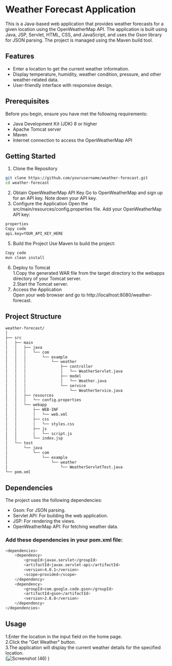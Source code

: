 # Weather Forecast Application

This is a Java-based web application that provides weather forecasts for a given location using the OpenWeatherMap API. The application is built using Java, JSP, Servlet, HTML, CSS, and JavaScript, and uses the Gson library for JSON parsing. The project is managed using the Maven build tool.

## Features

- Enter a location to get the current weather information.
- Display temperature, humidity, weather condition, pressure, and other weather-related data.
- User-friendly interface with responsive design.

## Prerequisites

Before you begin, ensure you have met the following requirements:

- Java Development Kit (JDK) 8 or higher
- Apache Tomcat server
- Maven
- Internet connection to access the OpenWeatherMap API

## Getting Started

1. Clone the Repository
```bash
git clone https://github.com/yourusername/weather-forecast.git
cd weather-forecast
```
2. Obtain OpenWeatherMap API Key
Go to OpenWeatherMap and sign up for an API key.
Note down your API key.
3. Configure the Application
Open the src/main/resources/config.properties file.
Add your OpenWeatherMap API key:
```bash
properties
Copy code
api.key=YOUR_API_KEY_HERE
```
5. Build the Project
Use Maven to build the project:
```bash
Copy code
mvn clean install
```
6. Deploy to Tomcat<br>
1.Copy the generated WAR file from the target directory to the webapps directory of your Tomcat server.<br>
2.Start the Tomcat server.
7. Access the Application<br>
Open your web browser and go to http://localhost:8080/weather-forecast.
## Project Structure
```bash
weather-forecast/
│
├── src
│   ├── main
│   │   ├── java
│   │   │   └── com
│   │   │       └── example
│   │   │           └── weather
│   │   │               ├── controller
│   │   │               │   └── WeatherServlet.java
│   │   │               ├── model
│   │   │               │   └── Weather.java
│   │   │               └── service
│   │   │                   └── WeatherService.java
│   │   ├── resources
│   │   │   └── config.properties
│   │   └── webapp
│   │       ├── WEB-INF
│   │       │   └── web.xml
│   │       ├── css
│   │       │   └── styles.css
│   │       ├── js
│   │       │   └── script.js
│   │       └── index.jsp
│   └── test
│       └── java
│           └── com
│               └── example
│                   └── weather
│                       └── WeatherServletTest.java
└── pom.xml
```
## Dependencies
The project uses the following dependencies:

- Gson: For JSON parsing.
- Servlet API: For building the web application.
- JSP: For rendering the views.
- OpenWeatherMap API: For fetching weather data.
### Add these dependencies in your pom.xml file:
```bash
<dependencies>
    <dependency>
        <groupId>javax.servlet</groupId>
        <artifactId>javax.servlet-api</artifactId>
        <version>4.0.1</version>
        <scope>provided</scope>
    </dependency>
    <dependency>
        <groupId>com.google.code.gson</groupId>
        <artifactId>gson</artifactId>
        <version>2.8.8</version>
    </dependency>
</dependencies>
```
## Usage
1.Enter the location in the input field on the home page.<br>
2.Click the "Get Weather" button.<br>
3.The application will display the current weather details for the specified location.<br>
(![Screenshot (46)](https://github.com/SubashR22/repo1/assets/144207902/d3733394-ca7b-4c9a-9577-947eba0113a4)
)
